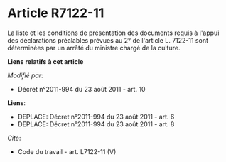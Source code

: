 # Article R7122-11

La liste et les conditions de présentation des documents requis à l'appui des déclarations préalables prévues au 2° de
l'article L. 7122-11 sont déterminées par un arrêté du ministre chargé de la culture.

**Liens relatifs à cet article**

_Modifié par_:

  - Décret n°2011-994 du 23 août 2011 - art. 10

**Liens**:

  - DEPLACE: Décret n°2011-994 du 23 août 2011 - art. 6
  - DEPLACE: Décret n°2011-994 du 23 août 2011 - art. 8

_Cite_:

  - Code du travail - art. L7122-11 (V)
